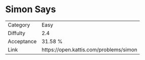 # Simon Says

<table>
    <tr>
        <td>Category</td>
        <td>Easy</td>
    </tr>
    <tr>
        <td>Diffulty</td>
        <td>2.4</td>
    </tr>
    <tr>
        <td>Acceptance</td>
        <td>31.58 %</td>
    </tr>
    <tr>
        <td>Link</td>
        <td>https://open.kattis.com/problems/simon</td>
    </tr>
</table>